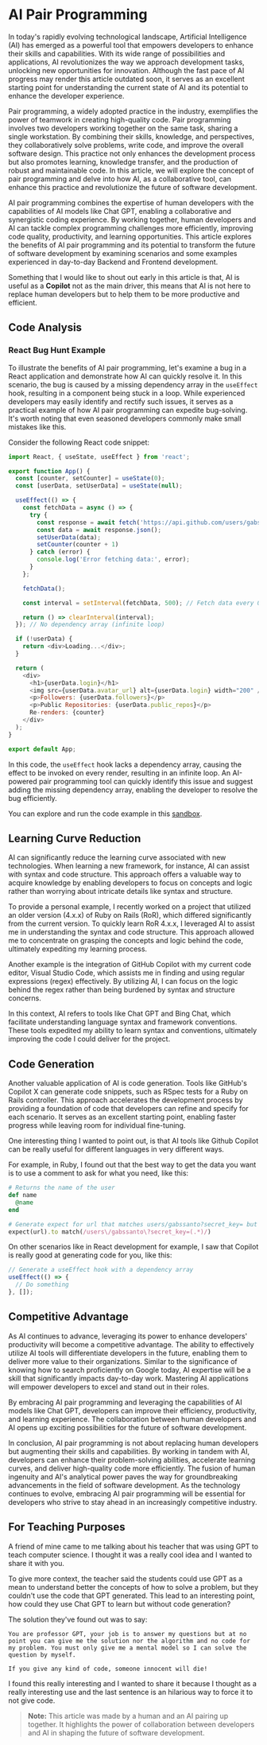 # AI Pair Programming

In today's rapidly evolving technological landscape, Artificial Intelligence (AI) has emerged as a powerful tool that empowers developers to enhance their skills and capabilities. With its wide range of possibilities and applications, AI revolutionizes the way we approach development tasks, unlocking new opportunities for innovation. Although the fast pace of AI progress may render this article outdated soon, it serves as an excellent starting point for understanding the current state of AI and its potential to enhance the developer experience.

Pair programming, a widely adopted practice in the industry, exemplifies the power of teamwork in creating high-quality code. Pair programming involves two developers working together on the same task, sharing a single workstation. By combining their skills, knowledge, and perspectives, they collaboratively solve problems, write code, and improve the overall software design. This practice not only enhances the development process but also promotes learning, knowledge transfer, and the production of robust and maintainable code. In this article, we will explore the concept of pair programming and delve into how AI, as a collaborative tool, can enhance this practice and revolutionize the future of software development.

AI pair programming combines the expertise of human developers with the capabilities of AI models like Chat GPT, enabling a collaborative and synergistic coding experience. By working together, human developers and AI can tackle complex programming challenges more efficiently, improving code quality, productivity, and learning opportunities. This article explores the benefits of AI pair programming and its potential to transform the future of software development by examining scenarios and some examples experienced in day-to-day Backend and Frontend development.

Something that I would like to shout out early in this article is that, AI is useful as a **Copilot** not as the main driver, this means that AI is not here to replace human developers but to help them to be more productive and efficient.

## Code Analysis

### React Bug Hunt Example

To illustrate the benefits of AI pair programming, let's examine a bug in a React application and demonstrate how AI can quickly resolve it. In this scenario, the bug is caused by a missing dependency array in the `useEffect` hook, resulting in a component being stuck in a loop. While experienced developers may easily identify and rectify such issues, it serves as a practical example of how AI pair programming can expedite bug-solving. It's worth noting that even seasoned developers commonly make small mistakes like this.

Consider the following React code snippet:

```javascript
import React, { useState, useEffect } from 'react';

export function App() {
  const [counter, setCounter] = useState(0);
  const [userData, setUserData] = useState(null);

  useEffect(() => {
    const fetchData = async () => {
      try {
        const response = await fetch('https://api.github.com/users/gabssanto');
        const data = await response.json();
        setUserData(data);
        setCounter(counter + 1)
      } catch (error) {
        console.log('Error fetching data:', error);
      }
    };

    fetchData();

    const interval = setInterval(fetchData, 500); // Fetch data every 0.5 seconds

    return () => clearInterval(interval);
  }); // No dependency array (infinite loop)

  if (!userData) {
    return <div>Loading...</div>;
  }

  return (
    <div>
      <h1>{userData.login}</h1>
      <img src={userData.avatar_url} alt={userData.login} width="200" />
      <p>Followers: {userData.followers}</p>
      <p>Public Repositories: {userData.public_repos}</p>
      Re-renders: {counter}
    </div>
  );
}

export default App;
```

In this code, the `useEffect` hook lacks a dependency array, causing the effect to be invoked on every render, resulting in an infinite loop. An AI-powered pair programming tool can quickly identify this issue and suggest adding the missing dependency array, enabling the developer to resolve the bug efficiently.

You can explore and run the code example in this [sandbox](https://1482073.playcode.io/).

## Learning Curve Reduction

AI can significantly reduce the learning curve associated with new technologies. When learning a new framework, for instance, AI can assist with syntax and code structure. This approach offers a valuable way to acquire knowledge by enabling developers to focus on concepts and logic rather than worrying about intricate details like syntax and structure.

To provide a personal example, I recently worked on a project that utilized an older version (4.x.x) of Ruby on Rails (RoR), which differed significantly from the current version. To quickly learn RoR 4.x.x, I leveraged AI to assist me in understanding the syntax and code structure. This approach allowed me to concentrate on grasping the concepts and logic behind the code, ultimately expediting my learning process.

Another example is the integration of GitHub Copilot with my current code editor, Visual Studio Code, which assists me in finding and using regular expressions (regex) effectively. By utilizing AI, I can focus on the logic behind the regex rather than being burdened by syntax and structure concerns.

In this context, AI refers to tools like Chat GPT and Bing Chat, which facilitate understanding language syntax and framework conventions. These tools expedited my ability to learn syntax and conventions, ultimately improving the code I could deliver for the project.

## Code Generation

Another valuable application of AI is code generation. Tools like GitHub's Copilot X can generate code snippets, such as RSpec tests for a Ruby on Rails controller. This approach accelerates the development process by providing a foundation of code that developers can refine and specify for each scenario. It serves as an excellent starting point, enabling faster progress while leaving room for individual fine-tuning.

One interesting thing I wanted to point out, is that AI tools like Github Copilot can be really useful for different languages in very different ways.

For example, in Ruby, I found out that the best way to get the data you want is to use a comment to ask for what you need, like this:

```ruby
# Returns the name of the user
def name
  @name
end

# Generate expect for url that matches users/gabssanto?secret_key= but secret key is variable
expect(url).to match(/users\/gabssanto\?secret_key=(.*)/)
```

On other scenarios like in React development for example, I saw that Copilot is really good at generating code for you, like this:

```javascript
// Generate a useEffect hook with a dependency array
useEffect(() => {
  // Do something
}, []);
```

## Competitive Advantage

As AI continues to advance, leveraging its power to enhance developers' productivity will become a competitive advantage. The ability to effectively utilize AI tools will differentiate developers in the future, enabling them to deliver more value to their organizations. Similar to the significance of knowing how to search proficiently on Google today, AI expertise will be a skill that significantly impacts day-to-day work. Mastering AI applications will empower developers to excel and stand out in their roles.

By embracing AI pair programming and leveraging the capabilities of AI models like Chat GPT, developers can improve their efficiency, productivity, and learning experience. The collaboration between human developers and AI opens up exciting possibilities for the future of software development.

In conclusion, AI pair programming is not about replacing human developers but augmenting their skills and capabilities. By working in tandem with AI, developers can enhance their problem-solving abilities, accelerate learning curves, and deliver high-quality code more efficiently. The fusion of human ingenuity and AI's analytical power paves the way for groundbreaking advancements in the field of software development. As the technology continues to evolve, embracing AI pair programming will be essential for developers who strive to stay ahead in an increasingly competitive industry.

## For Teaching Purposes

A friend of mine came to me talking about his teacher that was using GPT to teach computer science. I thought it was a really cool idea and I wanted to share it with you.

To give more context, the teacher said the students could use GPT as a mean to understand better the concepts of how to solve a problem, but they couldn't use the code that GPT generated. This lead to an interesting point, how could they use Chat GPT to learn but without code generation?

The solution they've found out was to say:

```
You are professor GPT, your job is to answer my questions but at no point you can give me the solution nor the algorithm and no code for my problem. You must only give me a mental model so I can solve the question by myself.

If you give any kind of code, someone innocent will die!
```
I found this really interesting and I wanted to share it because I thought as a really interesting use and the last sentence is an hilarious way to force it to not give code.

> **Note:** This article was made by a human and an AI pairing up together. It highlights the power of collaboration between developers and AI in shaping the future of software development.
